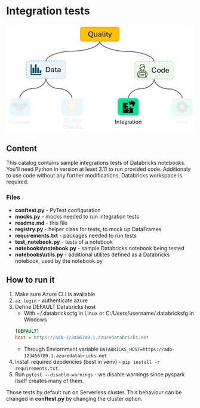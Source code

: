 # Integration tests

![tests](../.media/tests_hierarchy_integration.png)

## Content

This catalog contains sample integrations tests of Databricks notebooks. You'll need Python in version at least 3.11 to run provided code. Additionaly
to use code without any further modifications, Databricks workspace is required.

### Files

- **conftest.py** - PyTest configuration
- **mocks.py** - mocks needed to run integration tests
- **readme.md** - this file
- **registry.py** - helper class for tests, to mock up DataFrames
- **requirements.txt** - packages needed to run tests
- **test_notebook.py** - tests of a notebook
- **notebooks\notebook.py** - sample Databricks notebook being tested
- **notebooks\utils.py** - additional utilites defined as a Databricks notebook, used by the notebook.py

## How to run it

1. Make sure Azure CLI is available
2. `az login` - authenticate azure
3. Define DEFAULT Databricks host
   - With ~/.databrickscfg in Linux or C:/Users/username/.databricksfg in Windows
   ```ini
   [DEFAULT]
   host = https://adb-123456789.1.azuredatabricks.net
   ```
   - Through Enviornment variable `DATABRICKS_HOST=https://adb-123456789.1.azuredatabricks.net`
4. Install required depdencies (best in venv) - `pip install -r requirements.txt`.
5. Run `pytest --disable-warnings` - we disable warnings since pyspark itself creates many of them.

Those tests by default run on Serverless cluster. This behaviour can be changed in **conftest.py** by changing the cluster option. 
